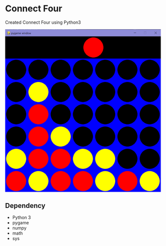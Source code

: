 # Connect Four

Created Connect Four using Python3

![](result.png)

## Dependency

- Python 3
- pygame
- numpy
- math
- sys

